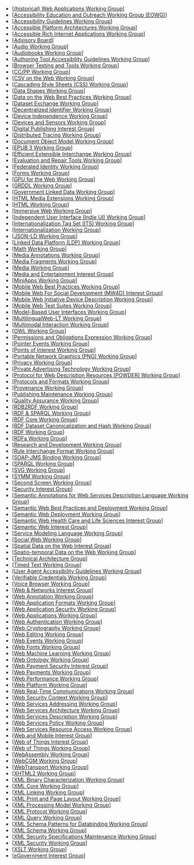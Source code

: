 - [[(historical) Web Applications Working Group](/groups/wg/webapps-old/)]
- [[Accessibility Education and Outreach Working Group (EOWG)](/groups/wg/eowg/)]
- [[Accessibility Guidelines Working Group](/groups/wg/ag/)]
- [[Accessible Platform Architectures Working Group](/groups/wg/apa/)]
- [[Accessible Rich Internet Applications Working Group](/groups/wg/aria/)]
- [[Advisory Board](/groups/other/ab/)]
- [[Audio Working Group](/groups/wg/audio/)]
- [[Audiobooks Working Group](/groups/wg/publishing/)]
- [[Authoring Tool Accessibility Guidelines Working Group](/groups/wg/atag/)]
- [[Browser Testing and Tools Working Group](/groups/wg/browser-tools-testing/)]
- [[CC/PP Working Group](/groups/wg/ccpp/)]
- [[CSV on the Web Working Group](/groups/wg/csv/)]
- [[Cascading Style Sheets (CSS) Working Group](/groups/wg/css/)]
- [[Data Shapes Working Group](/groups/wg/data-shapes/)]
- [[Data on the Web Best Practices Working Group](/groups/wg/dwbp/)]
- [[Dataset Exchange Working Group](/groups/wg/dx/)]
- [[Decentralized Identifier Working Group](/groups/wg/did/)]
- [[Device Independence Working Group](/groups/wg/di/)]
- [[Devices and Sensors Working Group](/groups/wg/das/)]
- [[Digital Publishing Interest Group](/groups/ig/publishing/)]
- [[Distributed Tracing Working Group](/groups/wg/distributed-tracing/)]
- [[Document Object Model Working Group](/groups/wg/dom/)]
- [[EPUB 3 Working Group](/groups/wg/epub/)]
- [[Efficient Extensible Interchange  Working Group](/groups/wg/exi/)]
- [[Evaluation and Repair Tools Working Group](/groups/wg/ertwg/)]
- [[Federated Identity Working Group](/groups/wg/fedid/)]
- [[Forms Working Group](/groups/wg/forms/)]
- [[GPU for the Web Working Group](/groups/wg/gpu/)]
- [[GRDDL Working Group](/groups/wg/grddl/)]
- [[Government Linked Data Working Group](/groups/wg/linkeddata/)]
- [[HTML Media Extensions Working Group](/groups/wg/html/)]
- [[HTML Working Group](/groups/wg/htmlwg/)]
- [[Immersive Web Working Group](/groups/wg/immersive-web/)]
- [[Independent User Interface (Indie UI) Working Group](/groups/wg/indie-ui/)]
- [[Internationalization Tag Set (ITS) Working Group](/groups/wg/i18n-its/)]
- [[Internationalization Working Group](/groups/wg/i18n-core/)]
- [[JSON-LD Working Group](/groups/wg/json-ld/)]
- [[Linked Data Platform (LDP) Working Group](/groups/wg/ldp/)]
- [[Math Working Group](/groups/wg/math/)]
- [[Media Annotations Working Group](/groups/wg/media-annotation/)]
- [[Media Fragments Working Group](/groups/wg/media-fragment/)]
- [[Media Working Group](/groups/wg/media/)]
- [[Media and Entertainment Interest Group](/groups/ig/me/)]
- [[MiniApps Working Group](/groups/wg/miniapps/)]
- [[Mobile Web Best Practices Working Group](/groups/wg/bp/)]
- [[Mobile Web For Social Development (MW4D) Interest Group](/groups/ig/mw4d/)]
- [[Mobile Web Initiative Device Description Working Group](/groups/wg/dd/)]
- [[Mobile Web Test Suites Working Group](/groups/wg/mwts/)]
- [[Model-Based User Interfaces Working Group](/groups/wg/mbuiwg/)]
- [[MultilingualWeb-LT Working Group](/groups/wg/multilingualweb-lt/)]
- [[Multimodal Interaction Working Group](/groups/wg/mmi/)]
- [[OWL Working Group](/groups/wg/owl/)]
- [[Permissions and Obligations Expression Working Group](/groups/wg/poe/)]
- [[Pointer Events Working Group](/groups/wg/pointer-events/)]
- [[Points of Interest Working Group](/groups/wg/poi/)]
- [[Portable Network Graphics (PNG) Working Group](/groups/wg/png/)]
- [[Privacy Working Group](/groups/wg/privacy/)]
- [[Private Advertising Technology Working Group](/groups/wg/pat/)]
- [[Protocol for Web Description Resources (POWDER) Working Group](/groups/wg/powder/)]
- [[Protocols and Formats Working Group](/groups/wg/pf/)]
- [[Provenance Working Group](/groups/wg/prov/)]
- [[Publishing Maintenance Working Group](/groups/wg/pm/)]
- [[Quality Assurance Working Group](/groups/wg/qa/)]
- [[RDB2RDF Working Group](/groups/wg/rdb2rdf/)]
- [[RDF & SPARQL Working Group](/groups/wg/rdf-star/)]
- [[RDF Core Working Group](/groups/wg/rdfcore/)]
- [[RDF Dataset Canonicalization and Hash Working Group](/groups/wg/rch/)]
- [[RDF Working Group](/groups/wg/rdf/)]
- [[RDFa Working Group](/groups/wg/rdfa/)]
- [[Research and Development Working Group](/groups/wg/wai-rd/)]
- [[Rule Interchange Format Working Group](/groups/wg/rif/)]
- [[SOAP-JMS Binding Working Group](/groups/wg/soap-jms/)]
- [[SPARQL Working Group](/groups/wg/sparql/)]
- [[SVG Working Group](/groups/wg/svg/)]
- [[SYMM Working Group](/groups/wg/symm/)]
- [[Second Screen Working Group](/groups/wg/secondscreen/)]
- [[Security Interest Group](/groups/ig/security/)]
- [[Semantic Annotations for Web Services Description Language Working Group](/groups/wg/sawsdl/)]
- [[Semantic Web Best Practices and Deployment Working Group](/groups/wg/sw-bpd/)]
- [[Semantic Web Deployment Working Group](/groups/wg/swd/)]
- [[Semantic Web Health Care and Life Sciences Interest Group](/groups/ig/hcls/)]
- [[Semantic Web Interest Group](/groups/ig/semweb/)]
- [[Service Modeling Language Working Group](/groups/wg/sml/)]
- [[Social Web Working Group](/groups/wg/social/)]
- [[Spatial Data on the Web Interest Group](/groups/ig/sdw/)]
- [[Spatio-temporal Data on the Web Working Group](/groups/wg/sdw/)]
- [[Technical Architecture Group](/groups/other/tag/)]
- [[Timed Text Working Group](/groups/wg/timed-text/)]
- [[User Agent Accessibility Guidelines Working Group](/groups/wg/uaag/)]
- [[Verifiable Credentials Working Group](/groups/wg/vc/)]
- [[Voice Browser Working Group](/groups/wg/voice/)]
- [[Web & Networks Interest Group](/groups/ig/web-networks/)]
- [[Web Annotation Working Group](/groups/wg/annotation/)]
- [[Web Application Formats Working Group](/groups/wg/appformats/)]
- [[Web Application Security Working Group](/groups/wg/webappsec/)]
- [[Web Applications Working Group](/groups/wg/webapps/)]
- [[Web Authentication Working Group](/groups/wg/webauthn/)]
- [[Web Cryptography Working Group](/groups/wg/webcrypto/)]
- [[Web Editing Working Group](/groups/wg/webediting/)]
- [[Web Events Working Group](/groups/wg/webevents/)]
- [[Web Fonts Working Group](/groups/wg/webfonts/)]
- [[Web Machine Learning Working Group](/groups/wg/webmachinelearning/)]
- [[Web Ontology Working Group](/groups/wg/webont/)]
- [[Web Payment Security Interest Group](/groups/ig/securepay/)]
- [[Web Payments Working Group](/groups/wg/payments/)]
- [[Web Performance Working Group](/groups/wg/webperf/)]
- [[Web Platform Working Group](/groups/wg/webplatform/)]
- [[Web Real-Time Communications Working Group](/groups/wg/webrtc/)]
- [[Web Security Context Working Group](/groups/wg/wsc/)]
- [[Web Services Addressing Working Group](/groups/wg/ws-addressing/)]
- [[Web Services Architecture Working Group](/groups/wg/ws-arch/)]
- [[Web Services Description Working Group](/groups/wg/ws-desc/)]
- [[Web Services Policy Working Group](/groups/wg/ws-policy/)]
- [[Web Services Resource Access Working Group](/groups/wg/ws-resource-access/)]
- [[Web and Mobile Interest Group](/groups/ig/webmobile/)]
- [[Web of Things Interest Group](/groups/ig/wot/)]
- [[Web of Things Working Group](/groups/wg/wot/)]
- [[WebAssembly Working Group](/groups/wg/wasm/)]
- [[WebCGM Working Group](/groups/wg/webcgm/)]
- [[WebTransport Working Group](/groups/wg/webtransport/)]
- [[XHTML2 Working Group](/groups/wg/xhtml2/)]
- [[XML Binary Characterization Working Group](/groups/wg/xml-binary/)]
- [[XML Core Working Group](/groups/wg/xml-core/)]
- [[XML Linking Working Group](/groups/wg/xml-linking/)]
- [[XML Print and Page Layout Working Group](/groups/wg/xppl/)]
- [[XML Processing Model Working Group](/groups/wg/xml-processing/)]
- [[XML Protocol Working Group](/groups/wg/xml-protocol/)]
- [[XML Query Working Group](/groups/wg/xml-query/)]
- [[XML Schema Patterns for Databinding Working Group](/groups/wg/xsd-databinding/)]
- [[XML Schema Working Group](/groups/wg/schema/)]
- [[XML Security Specifications Maintenance Working Group](/groups/wg/xmlsec-maint/)]
- [[XML Security Working Group](/groups/wg/xmlsec/)]
- [[XSLT Working Group](/groups/wg/xslt/)]
- [[eGovernment Interest Group](/groups/ig/egov/)]